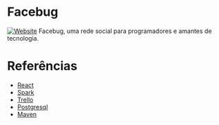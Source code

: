 # Facebug
[![Website](https://github.com/pedrosantayana/facebug/actions/workflows/react.yml/badge.svg)](https://github.com/pedrosantayana/facebug/actions/workflows/react.yml)
Facebug, uma rede social para programadores e amantes de tecnologia.

# Referências
- [React](https://reactjs.org/)
- [Spark](https://spark.apache.org/)
- [Trello](https://trello.com/b/DP9rmpFI/facebug)
- [Postgresql](https://www.postgresql.org/)
- [Maven](https://maven.apache.org/)
